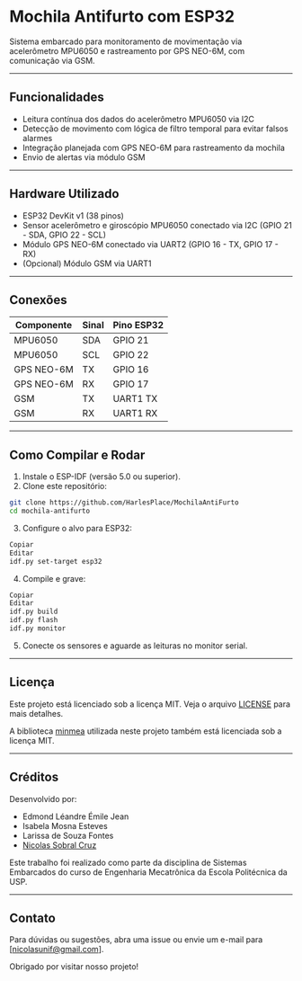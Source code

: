 # Mochila Antifurto com ESP32

Sistema embarcado para monitoramento de movimentação via acelerômetro MPU6050 e rastreamento por GPS NEO-6M, com comunicação via GSM.

---

## Funcionalidades

- Leitura contínua dos dados do acelerômetro MPU6050 via I2C
- Detecção de movimento com lógica de filtro temporal para evitar falsos alarmes
- Integração planejada com GPS NEO-6M para rastreamento da mochila
- Envio de alertas via módulo GSM

---

## Hardware Utilizado

- ESP32 DevKit v1 (38 pinos)
- Sensor acelerômetro e giroscópio MPU6050 conectado via I2C (GPIO 21 - SDA, GPIO 22 - SCL)
- Módulo GPS NEO-6M conectado via UART2 (GPIO 16 - TX, GPIO 17 - RX)
- (Opcional) Módulo GSM via UART1

---

## Conexões

| Componente | Sinal    | Pino ESP32 |
|------------|----------|------------|
| MPU6050    | SDA      | GPIO 21    |
| MPU6050    | SCL      | GPIO 22    |
| GPS NEO-6M | TX       | GPIO 16    |
| GPS NEO-6M | RX       | GPIO 17    |
| GSM        | TX       | UART1 TX   |
| GSM        | RX       | UART1 RX   |

---

## Como Compilar e Rodar

1. Instale o ESP-IDF (versão 5.0 ou superior).  
2. Clone este repositório:  
```bash
git clone https://github.com/HarlesPlace/MochilaAntiFurto
cd mochila-antifurto
```
3. Configure o alvo para ESP32:
```bash
Copiar
Editar
idf.py set-target esp32
```
4. Compile e grave:

```bash
Copiar
Editar
idf.py build
idf.py flash
idf.py monitor
```
5. Conecte os sensores e aguarde as leituras no monitor serial.

---

## Licença
Este projeto está licenciado sob a licença MIT.
Veja o arquivo [LICENSE](LICENSE) para mais detalhes.

A biblioteca [minmea](https://github.com/kosma/minmea) utilizada neste projeto também está licenciada sob a licença MIT.

---

## Créditos
Desenvolvido por:
- Edmond Léandre Émile Jean
- Isabela Mosna Esteves
- Larissa de Souza Fontes
- [Nicolas Sobral Cruz](https://github.com/HarlesPlace)

Este trabalho foi realizado como parte da disciplina de Sistemas Embarcados do curso de Engenharia Mecatrônica
da Escola Politécnica da USP.

---

## Contato
Para dúvidas ou sugestões, abra uma issue ou envie um e-mail para [nicolasunif@gmail.com].

Obrigado por visitar nosso projeto!